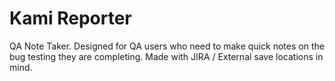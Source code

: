 # Kami Reporter
QA Note Taker. Designed for QA users who need to make quick notes on the bug testing they are completing. Made with JIRA / External save locations in mind.
